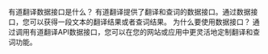 
有道翻译数据接口是什么？
    有道翻译提供了翻译和查词的数据接口。通过数据接口，您可以获得一段文本的翻译结果或者查词结果。
为什么要使用数据接口？
    通过调用有道翻译API数据接口，您可以在您的网站或应用中更灵活地定制翻译和查词功能。


